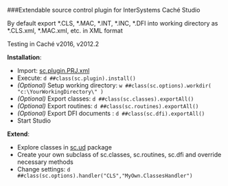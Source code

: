 ###Extendable source control plugin for InterSystems Caché Studio

By default export *.CLS, *.MAC, *.INT, *.INC, *.DFI into working directory as *.CLS.xml, *.MAC.xml, etc. in XML format 

Testing in Caché v2016, v2012.2

**Installation**:

* Import: [sc.plugin.PRJ.xml](https://github.com/doublefint/sc.plugin/blob/master/sc.plugin.PRJ.xml)
* Execute: `d ##class(sc.plugin).install()`
* _(Optional)_ Setup working directory: `w ##class(sc.options).workdir( "c:\YourWorkingDirectory\" )`
* _(Optional)_ Export classes: `d ##class(sc.classes).exportAll()`
* _(Optional)_ Export routines: `d ##class(sc.routines).exportAll()`
* _(Optional)_ Export DFI documents : `d ##class(sc.dfi).exportAll()`
* Start Studio

**Extend**:

* Explore classes in [sc.ud](https://github.com/doublefint/sc.plugin/tree/master/sc/ud) package
* Create your own subclass of sc.classes, sc.routines, sc.dfi and override necessary methods
* Change settings: `d ##class(sc.options).handler("CLS","MyOwn.ClassesHandler")`
